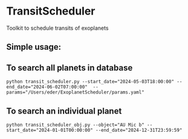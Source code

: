 # TransitScheduler
Toolkit to schedule transits of exoplanets

Simple usage:
--
## To search all planets in database
```
python transit_scheduler.py --start_date="2024-05-03T18:00:00" --end_date="2024-06-02T07:00:00"  --params="/Users/eder/ExoplanetScheduler/params.yaml"
```
## To search an individual planet
```
python transit_scheduler_obj.py --object="AU Mic b" --start_date="2024-01-01T00:00:00" --end_date="2024-12-31T23:59:59"
```
